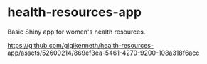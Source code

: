 # health-resources-app
Basic Shiny app for women's health resources. 

https://github.com/gigikenneth/health-resources-app/assets/52600214/869ef3ea-5461-4270-9200-108a318f6acc




